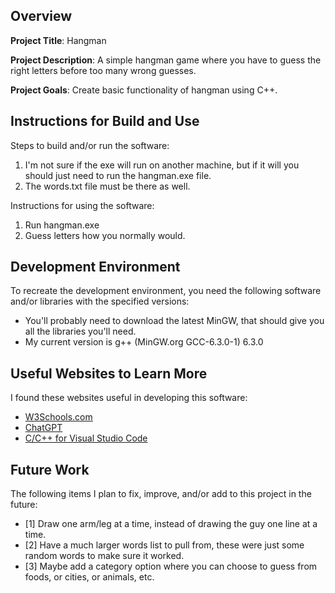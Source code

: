 ## Overview

**Project Title**: Hangman

**Project Description**: A simple hangman game where you have to guess the right letters before too many wrong guesses.

**Project Goals**: Create basic functionality of hangman using C++.

## Instructions for Build and Use

Steps to build and/or run the software:

1. I'm not sure if the exe will run on another machine, but if it will you should just need to run the hangman.exe file.
2. The words.txt file must be there as well.

Instructions for using the software:

1. Run hangman.exe
2. Guess letters how you normally would.

## Development Environment 

To recreate the development environment, you need the following software and/or libraries with the specified versions:

* You'll probably need to download the latest MinGW, that should give you all the libraries you'll need.
* My current version is g++ (MinGW.org GCC-6.3.0-1) 6.3.0

## Useful Websites to Learn More

I found these websites useful in developing this software:

* [W3Schools.com](https://www.w3schools.com/cpp/default.asp)
* [ChatGPT](https://chatgpt.com/)
* [C/C++ for Visual Studio Code](https://code.visualstudio.com/docs/languages/cpp)

## Future Work

The following items I plan to fix, improve, and/or add to this project in the future:

* [1] Draw one arm/leg at a time, instead of drawing the guy one line at a time. 
* [2] Have a much larger words list to pull from, these were just some random words to make sure it worked.
* [3] Maybe add a category option where you can choose to guess from foods, or cities, or animals, etc.
